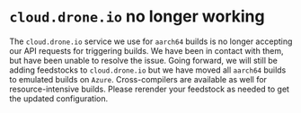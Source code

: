 # ``cloud.drone.io`` no longer working

The `cloud.drone.io` service we use for `aarch64` builds is no longer
accepting our API requests for triggering builds. We have been in
contact with them, but have been unable to resolve the issue. Going
forward, we will still be adding feedstocks to `cloud.drone.io` but we
have moved all `aarch64` builds to emulated builds on `Azure`.
Cross-compilers are available as well for resource-intensive builds.
Please rerender your feedstock as needed to get the updated
configuration.
